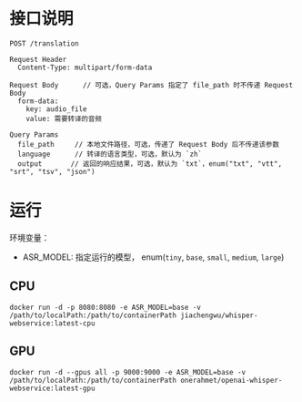 # 接口说明
```shell
POST /translation

Request Header
  Content-Type: multipart/form-data

Request Body      // 可选，Query Params 指定了 file_path 时不传递 Request Body
  form-data:
    key: audio_file
    value: 需要转译的音频

Query Params
  file_path     // 本地文件路径，可选，传递了 Request Body 后不传递该参数
  language      // 转译的语言类型，可选，默认为 `zh`
  output       // 返回的响应结果，可选，默认为 `txt`，enum("txt", "vtt", "srt", "tsv", "json")
```

# 运行
环境变量：
- ASR_MODEL: 指定运行的模型， enum(`tiny`, `base`, `small`, `medium`, `large`)
## CPU
```shell
docker run -d -p 8080:8080 -e ASR_MODEL=base -v /path/to/localPath:/path/to/containerPath jiachengwu/whisper-webservice:latest-cpu
```
## GPU
```shell
docker run -d --gpus all -p 9000:9000 -e ASR_MODEL=base -v /path/to/localPath:/path/to/containerPath onerahmet/openai-whisper-webservice:latest-gpu
```
